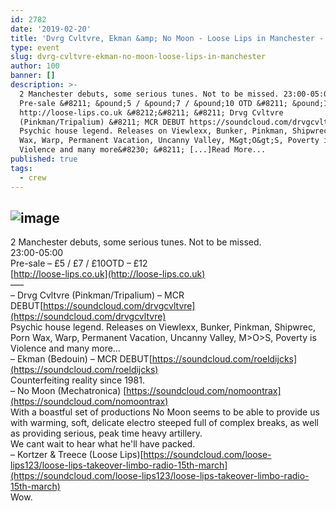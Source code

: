 ```yaml
---
id: 2782
date: '2019-02-20'
title: 'Dvrg Cvltvre, Ekman &amp; No Moon - Loose Lips in Manchester - Loose Lips'
type: event
slug: dvrg-cvltvre-ekman-no-moon-loose-lips-in-manchester
author: 100
banner: []
description: >-
  2 Manchester debuts, some serious tunes. Not to be missed. 23:00-05:00
  Pre-sale &#8211; &pound;5 / &pound;7 / &pound;10 OTD &#8211; &pound;12
  http://loose-lips.co.uk &#8212;&#8211; &#8211; Drvg Cvltvre
  (Pinkman/Tripalium) &#8211; MCR DEBUT https://soundcloud.com/drvgcvltvre
  Psychic house legend. Releases on Viewlexx, Bunker, Pinkman, Shipwrec, Porn
  Wax, Warp, Permanent Vacation, Uncanny Valley, M&gt;O&gt;S, Poverty is
  Violence and many more&#8230; &#8211; [...]Read More...
published: true
tags:
  - crew
---
```

![image](../undefined)
---
2 Manchester debuts, some serious tunes. Not to be missed.  
23:00-05:00  
Pre-sale – £5 / £7 / £10OTD – £12  
[http://loose-lips.co.uk](http://loose-lips.co.uk)  
—–  
– Drvg Cvltvre (Pinkman/Tripalium) – MCR DEBUT[https://soundcloud.com/drvgcvltvre](https://soundcloud.com/drvgcvltvre)  
Psychic house legend. Releases on Viewlexx, Bunker, Pinkman, Shipwrec, Porn Wax, Warp, Permanent Vacation, Uncanny Valley, M>O>S, Poverty is Violence and many more…  
– Ekman (Bedouin) – MCR DEBUT[https://soundcloud.com/roeldijcks](https://soundcloud.com/roeldijcks)  
Counterfeiting reality since 1981.  
– No Moon (Mechatronica) [https://soundcloud.com/nomoontrax](https://soundcloud.com/nomoontrax)  
With a boastful set of productions No Moon seems to be able to provide us with warming, soft, delicate electro steeped full of complex breaks, as well as providing serious, peak time heavy artillery.  
We cant wait to hear what he'll have packed.  
– Kortzer & Treece (Loose Lips)[https://soundcloud.com/loose-lips123/loose-lips-takeover-limbo-radio-15th-march](https://soundcloud.com/loose-lips123/loose-lips-takeover-limbo-radio-15th-march)  
Wow.